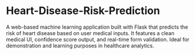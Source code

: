 # Heart-Disease-Risk-Prediction
A web-based machine learning application built with Flask that predicts the risk of heart disease based on user medical inputs. It features a clean medical UI, confidence score output, and real-time form validation. Ideal for demonstration and learning purposes in healthcare analytics.
